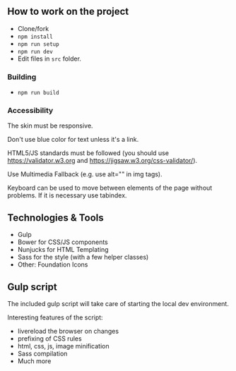 ## How to work on the project

* Clone/fork
* `npm install`
* `npm run setup`
* `npm run dev`
* Edit files in `src` folder.

### Building

* `npm run build`

### Accessibility

The skin must be responsive.

Don't use blue color for text unless it's a link.

HTML5/JS standards must be followed (you should use https://validator.w3.org and https://jigsaw.w3.org/css-validator/).

Use Multimedia Fallback (e.g. use alt="" in img tags).

Keyboard can be used to move between elements of the page without problems.
If it is necessary use tabindex.

## Technologies & Tools

* Gulp
* Bower for CSS/JS components
* Nunjucks for HTML Templating
* Sass for the style (with a few helper classes)
* Other: Foundation Icons

## Gulp script

The included gulp script will take care of starting the local dev environment.

Interesting features of the script:

* livereload the browser on changes
* prefixing of CSS rules
* html, css, js, image minification
* Sass compilation
* Much more
